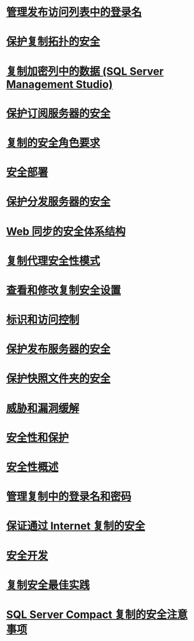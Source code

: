 # [管理发布访问列表中的登录名](manage-logins-in-the-publication-access-list.md)
# [保护复制拓扑的安全](secure-a-replication-topology.md)
# [复制加密列中的数据 (SQL Server Management Studio)](replicate-data-in-encrypted-columns-sql-server-management-studio.md)
# [保护订阅服务器的安全](secure-the-subscriber.md)
# [复制的安全角色要求](security-role-requirements-for-replication.md)
# [安全部署](secure-deployment-replication.md)
# [保护分发服务器的安全](secure-the-distributor.md)
# [Web 同步的安全体系结构](security-architecture-for-web-synchronization.md)
# [复制代理安全性模式](replication-agent-security-model.md)
# [查看和修改复制安全设置](view-and-modify-replication-security-settings.md)
# [标识和访问控制](identity-and-access-control-replication.md)
# [保护发布服务器的安全](secure-the-publisher.md)
# [保护快照文件夹的安全](secure-the-snapshot-folder.md)
# [威胁和漏洞缓解](threat-and-vulnerability-mitigation-replication.md)
# [安全性和保护](security-and-protection-replication.md)
# [安全性概述](security-overview-replication.md)
# [管理复制中的登录名和密码](manage-logins-and-passwords-in-replication.md)
# [保证通过 Internet 复制的安全](securing-replication-over-the-internet.md)
# [安全开发](secure-development-replication.md)
# [复制安全最佳实践](replication-security-best-practices.md)
# [SQL Server Compact 复制的安全注意事项](security-considerations-for-sql-server-compact-replication.md)
